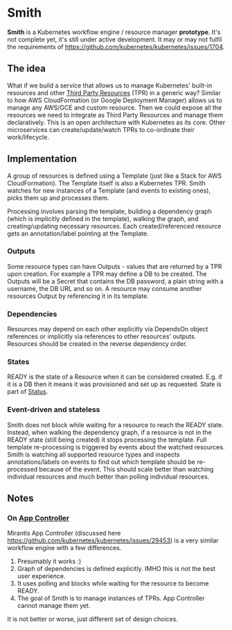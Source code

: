 # Smith

**Smith** is a Kubernetes workflow engine / resource manager **prototype**.
It's not complete yet, it's still under active development.
It may or may not fulfil the requirements of https://github.com/kubernetes/kubernetes/issues/1704.

## The idea

What if we build a service that allows us to manage Kubernetes' built-in resources and other
[Third Party Resources](https://github.com/kubernetes/kubernetes/blob/master/docs/design/extending-api.md)
(TPR) in a generic way? Similar to how AWS CloudFormation (or Google Deployment Manager) allows us to manage any
AWS/GCE and custom resource. Then we could expose all the resources we need
to integrate as Third Party Resources and manage them declaratively. This is an open architecture
with Kubernetes as its core. Other microservices can create/update/watch TPRs to co-ordinate their work/lifecycle.

## Implementation

A group of resources is defined using a Template (just like a Stack for AWS CloudFormation).
The Template itself is also a Kubernetes TPR.
Smith watches for new instances of a Template (and events to existing ones), picks them up and processes them.

Processing involves parsing the template, building a dependency graph (which is implicitly defined in the template),
walking the graph, and creating/updating necessary resources. Each created/referenced resource gets
an annotation/label pointing at the Template.

### Outputs
Some resource types can have Outputs - values that are returned by a TPR upon creation.
For example a TPR may define a DB to be created. The Outputs will be a Secret
that contains the DB password, a plain string with a username, the DB URL and so on.
A resource may consume another resources Output by referencing it in its template.

### Dependencies
Resources may depend on each other explicitly via DependsOn object references or implicitly
via references to other resources' outputs. Resources should be created in the reverse dependency order.

### States
READY is the state of a Resource when it can be considered created. E.g. if it is
a DB then it means it was provisioned and set up as requested. State is part of
[Status](https://github.com/kubernetes/kubernetes/blob/master/docs/devel/api-conventions.md#spec-and-status).

### Event-driven and stateless
Smith does not block while waiting for a resource to reach the READY state. Instead, when walking the dependency
graph, if a resource is not in the READY state (still being created) it stops processing the
template. Full template re-processing is triggered by events about the watched resources. Smith is
watching all supported resource types and inspects annotations/labels on events to find out which
template should be re-processed because of the event. This should scale better than watching
individual resources and much better than polling individual resources.

## Notes

### On [App Controller](https://github.com/Mirantis/k8s-AppController)
Mirantis App Controller (discussed here https://github.com/kubernetes/kubernetes/issues/29453) is a very similar workflow engine with a few differences.

1. Presumably it works :)
2. Graph of dependencies is defined explicitly. IMHO this is not the best user experience.
3. It uses polling and blocks while waiting for the resource to become READY.
4. The goal of Smith is to manage instances of TPRs. App Controller cannot manage them yet.

It is not better or worse, just different set of design choices.
